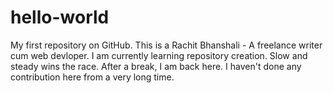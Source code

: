 # hello-world
My first repository on GitHub.
This is a Rachit Bhanshali - A freelance writer cum web devloper.
I am currently learning repository creation.
Slow and steady wins the race.
After a break, I am back here.
I haven't done any contribution here from a very long time.
